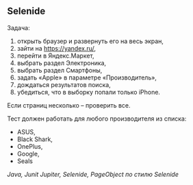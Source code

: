 ## Selenide

Задача:
1. открыть браузер и развернуть его на весь экран,
2. зайти на https://yandex.ru/,
3. перейти в Яндекс.Маркет,
4. выбрать раздел Электроника,
5. выбрать раздел Смартфоны,
6. задать «Apple» в параметре «Производитель»,
8. дождаться результатов поиска,
9. убедиться, что в выборку попали только iPhone. 

Если страниц несколько – проверить все.

Тест должен работать для любого производителя из списка:
* ASUS,
* Black Shark,
* OnePlus,
* Google,
* Seals
 
*Java, Junit Jupiter, Selenide, PageObject по стилю Selenide*
